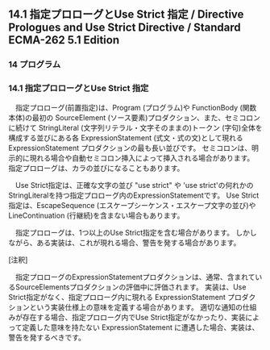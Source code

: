 14.1 指定プロローグとUse Strict 指定 / Directive Prologues and Use Strict Directive / Standard ECMA-262 5.1 Edition
-------------------------------------------------------------------------------------------------------------------

### 14 プログラム

### 14.1 指定プロローグとUse Strict 指定

　指定プロローグ(前置指定)は、Program (プログラム)や FunctionBody
(関数本体)の最初の SourceElement
(ソース要素)プロダクション、また、セミコロンに続けて StringLiteral
(文字列リテラル・文字そのままの)トークン
(字句)全体を構成する並びにある各 ExpressionStatement
(式文・式の文)として現れる ExpressionStatement
プロダクションの最も長い並びです。
セミコロンは、明示的に現れる場合や自動セミコロン挿入によって挿入される場合があります。
指定プロローグは、カラの並びになることもあります。

　Use Strict指定は、正確な文字の並び "use strict" や 'use
strict'の何れかのStringLiteralを持つ指定プロローグ内のExpressionStatementです。
Use Strict指定は、EscapeSequence
(エスケープシーケンス・エスケープ文字の並び)や LineContinuation
(行継続)を含まない場合もあります。

　指定プロローグは、1つ以上のUse Strict指定を含む場合があります。
しかしながら、ある実装は、これが現れる場合、警告を発する場合があります。

[注釈]

　指定プロローグのExpressionStatementプロダクションは、通常、含まれているSourceElementsプロダクションの評価中に評価されます。
実装は、Use Strict指定がなく、指定プロローグ内に現れる
ExpressionStatement
プロダクションという実装仕様上の意味を定義する場合があります。
適切な通知の仕組みが存在する場合、指定プロローグ内でUse
Strict指定がなかったり、実装によって定義した意味を持たない
ExpressionStatement に遭遇した場合、実装は、警告を発するべきです。
